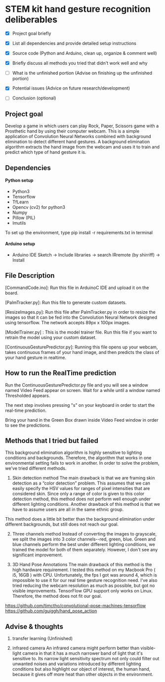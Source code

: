 # STEM kit hand gesture recognition deliberables
- [X] Project goal briefly
- [X] List all dependencies and provide detailed setup instructions
- [X] Source code (Python and Arduino, clean up, organize & comment well)
- [X] Briefly discuss all methods you tried that didn't work well and why
- [ ] What is the unfinished portion (Advise on finishing up the unfinished portion)
- [X] Potential issues (Advice on future research/development)
- [ ] Conclusion (optional)



## Project goal
Develop a game in which users can play Rock, Paper, Scissors game with a Prosthetic hand by using their computer webcam. 
This is a simple application of Convolution Neural Networks combined with background elimination to detect different hand gestures. A background elimination algorithm extracts the hand image from the webcam and uses it to train and predict which type of hand gesture it is.



## Dependencies
#### Python setup
* Python3
* Tensorflow
* TfLearn
* Opencv (cv2) for python3
* Numpy
* Pillow (PIL)
* Imutils

To set up the environment, type pip install -r requirements.txt in terminal


#### Arduino setup
* Arduino IDE
Sketch  ->  Include libraries  -> search IRremote (by shirriff) -> Install


## File Description

[CommandCode.ino]: Run this file in ArduinoC IDE and upload it on the board. 

[PalmTracker.py]: Run this file to generate custom datasets. 

[ResizeImages.py]: Run this file after PalmTracker.py in order to resize the images so that it can be fed into the Convolution Neural Network designed using tensorflow. The network accepts 89px x 100px images.

[ModelTrainer.py] : This is the model trainer file. Run this file if you want to retrain the model using your custom dataset.

[ContinuousGesturePredictor.py]: Running this file opens up your webcam, takes continuous frames of your hand image, and then predicts the class of your hand gesture in realtime.

## How to run the RealTime prediction

Run the ContinuousGesturePredictor.py file and you will see a window named Video Feed appear on screen. Wait for a while until a window named Thresholded appears.

The next step involves pressing "s" on your keyboard in order to start the real-time prediction.

Bring your hand in the Green Box drawn inside Video Feed window in order to see the predictions. 


## Methods that I tried but failed

This background elimination algorithm is highly sensitive to lighting conditions and backgrounds. Therefore, the algorithm that works in one environmental setting fails to work in another. In order to solve the problem, we've tried different methods. 

1. Skin detection method 
The main drawback is that we are framing skin detection as a “color detection” problem. This assumes that we can easily specify the HSV values for ranges of pixel intensities that are considered skin.
Since only a range of color is given to this color detection method, this method does not perform well enough under different lighting conditions. Another drawback of this method is that we have to assume users are all in the same ethnic group.

This method does a little bit better than the background elimination under different backgrounds, but still does not reach our goal.


2. Three channels method
Instead of converting the images to grayscale, we split the images into 3 color channels--red, green, blue. Green and blue channels perform the best under different lighting conditions, we trained the model for both of them separately. However, I don't see any significant improvement. 




3.  3D Hand Pose Annotations
The main drawback of this method is the high hardware requirement. 
I tested this method on my Macbook Pro ( i5, 16GB ) with CPU.  Unfortunately, the fps I got was around 4, which is impossible to use it for our real time gesture recognition need. I've also tried reducing the webcam resolution as much as possible, but got no visible improvements.
TensorFlow GPU support only works on Linux. Therefore, the method does not fit our goal.

https://github.com/timctho/convolutional-pose-machines-tensorflow
https://github.com/guiggh/hand_pose_action




## Advise & thoughts



1. transfer learning (Unfinished)

2. infrared camera
An infrared camera might perform better than visible-light camera in that it has a much narrower band of light that it's sensitive to.  Its narrow light sensitivity spectrum not only could filter out unwanted noises and variations introduced by different lighting conditions but also highlight our object of interest, the human hand, because it gives off more heat than other objects in the environment. 
